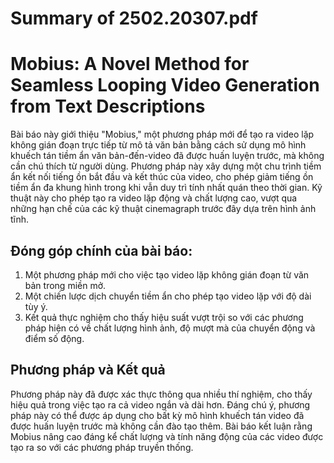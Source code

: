# Summary of 2502.20307.pdf

# Mobius: A Novel Method for Seamless Looping Video Generation from Text Descriptions

Bài báo này giới thiệu "Mobius," một phương pháp mới để tạo ra video lặp không gián đoạn trực tiếp từ mô tả văn bản bằng cách sử dụng mô hình khuếch tán tiềm ẩn văn bản-đến-video đã được huấn luyện trước, mà không cần chú thích từ người dùng. Phương pháp này xây dựng một chu trình tiềm ẩn kết nối tiếng ồn bắt đầu và kết thúc của video, cho phép giảm tiếng ồn tiềm ẩn đa khung hình trong khi vẫn duy trì tính nhất quán theo thời gian. Kỹ thuật này cho phép tạo ra video lặp động và chất lượng cao, vượt qua những hạn chế của các kỹ thuật cinemagraph trước đây dựa trên hình ảnh tĩnh.

## Đóng góp chính của bài báo:
1. Một phương pháp mới cho việc tạo video lặp không gián đoạn từ văn bản trong miền mở.
2. Một chiến lược dịch chuyển tiềm ẩn cho phép tạo video lặp với độ dài tùy ý.
3. Kết quả thực nghiệm cho thấy hiệu suất vượt trội so với các phương pháp hiện có về chất lượng hình ảnh, độ mượt mà của chuyển động và điểm số động.

## Phương pháp và Kết quả
Phương pháp này đã được xác thực thông qua nhiều thí nghiệm, cho thấy hiệu quả trong việc tạo ra cả video ngắn và dài hơn. Đáng chú ý, phương pháp này có thể được áp dụng cho bất kỳ mô hình khuếch tán video đã được huấn luyện trước mà không cần đào tạo thêm. Bài báo kết luận rằng Mobius nâng cao đáng kể chất lượng và tính năng động của các video được tạo ra so với các phương pháp truyền thống.
